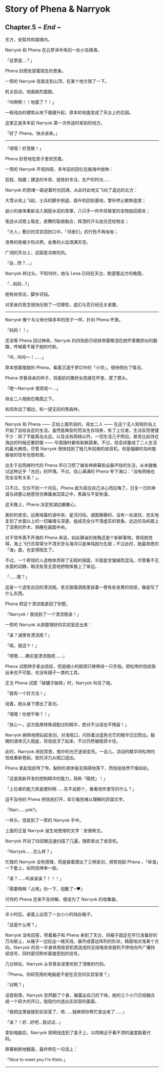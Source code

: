 # Story of Phena & Narryok

## Chapter.5  *~ End ~* ##

东方，安絜共和国境内。

Narryok 和 Phena 在云梦泽中央的一处小岛降落。

「这里是...？」

Phena 四周张望着陌生的景象。

一旁的 Narryok 径直走到山顶，在某个地方按了一下。

机关启动，地面剧烈震颤。

「呜啊啊！！地震了？！」

一栋纯白的建筑从地下缓缓升起，原本的地面变成了天台上的花园。

这里正是多年前 Narryok 第一次传送时来到的地方。

「好了 Phena，快点进来。」

---
「唔哦！好宽敞！」

Phena 好奇地在房子里欣赏着。

一旁的 Narryok 环视四周，多年前的回忆在脑海中放映：

启程、隐藏；建造的辛劳、提炼的专注、生产的时光......

Narryok 的思绪一路逆着时光回溯，从此时此地又飞向了遥远的北方：

大雪从地上飞起，士兵的脚步倒退，直升机回到基地，警铃停止歇斯底里；

幼小的身体重新没入钢筋水泥的笼罩，八只手一件件将挚爱的宝物放回原处；

笔迹从试卷上吸走，皮鞭的裂痕黏合，挥洒的汗与血交还给物主；

「大人」敷衍的谎言回到口中，「邻居们」的行色不再匆匆；

漆黑的夜被夕阳点燃，金黄的火焰洒满天空。

广阔的天台上，迎面是凉爽的风。

「自...然？...」

Narryok 转过头。不知何时，她与 Lena 已同在天台，眺望着远方的晚霞。

「...妈妈...?」

她有些惊诧，脚步迟钝。

对至亲的思念很快压倒了一切理性，虚幻与否已经无关紧要。

---

Narryok 像个与父母分隔多年的孩子一样，扑向 Phena 怀里。

「妈妈！！」

还没等 Phena 回过神来，Narryok 的四张脸已经挟带着眼泪在她怀里撒娇似的磨蹭，呼喊着不属于她的代称。

「呜...呜呜～！......」

原本想着推脱的 Phena，看着沉湎于梦幻中的「小奈」，很快明白了情况。

Phena 学着母亲的样子，将面前的撒娇女孩搂在怀里，摸了摸头。

「嗯～Narryok 很乖呢～...」

母女二人相依在晚霞之下。

和风吹动了裙边，和一望无际的黑森林。

---

Narryok 和 Phena —— 正如上面所说的，母女二人 —— 在这个无人知晓的岛上开始了自给自足的生活。虽然是典型的荒岛生存场景，有了上位者，生活反而便捷不少：除了不能离岛太远，以及没有网络以外，一切生活几乎照旧，甚至比起待在海边的时候还要舒服 —— 毕竟随时都有新鲜蔬果。不过，信息闭塞成了二人生活的最大麻烦。尽管 Narryok 很快找到了她几年前做的收音机，但是偏僻的岛屿能接收的信号也很有限。

出生于后网络时代的 Phena 早已习惯了被各种屏幕和设备环绕的生活，从未接触过这种近乎「古旧」的环境。不过，信心满满的 Phena 夸下海口：「没有网络也完全没有关系！」。

只不过，仅仅不到一个月后，Phena 就为高估自己决心而后悔了。日复一日的单调与闭塞让她感觉仿佛置身囚笼之中，焦躁与不安弥漫。

这天晚上，Phena 决定到湖边散散心。

美妙的夜空。远离喧嚣的湖中央，星河闪烁。湖面静静的，没有一丝波纹，忠实地复刻了水面以上的一切璀璨与深邃，组成完全分不清虚实的景象。远近的岛屿披上了深黑的乔木，熟睡在画面中央。

对于常年离不开海的 Phena 来说，如此静谧的夜晚还是个新鲜事物。曾经她觉得，海上飞行员常常分不清天空与海洋只是单纯因为生疏；不过此时，她最熟悉的「海」面，也变得陌生了。

不过，一个奇怪的人造物体弄碎了无暇的镜面，半面星空皱缩而混沌。尽管看不见水面的动静，暗流有意无意地把物体推上了岸边。

「......嗯？」

这是一个造型古旧的漂流瓶。老式玻璃酒瓶里装着一卷有些发黄的信纸，像是写了什么东西。

Phena 把这个漂流瓶拿回了别墅。

「Narryok！我找到了一个漂流瓶诶！」

一旁的 Narryok 从刚整理好的实验室走出来：

「诶？湖里有漂流瓶？」

「喏，就这个！」

「唔嗯......确实是漂流瓶呢......」

Phena 试图伸手拿出信纸，但是细小的瓶颈只够伸进一只手指。把松垮的信纸倒出来也不可能，也没有镊子一类的工具。

正当 Phena 试图「破罐子破摔」时，Narryok 叫住了她。

「我有一个好方法！」

说着，她从身下摸出了圣剑。

「喂喂！你想干嘛？！」

「放心～，这次我用特殊调配过的精华，绝对不沾湿也不残留！」

Narryok 娴熟地把玩起圣剑，对准瓶口，闪烁着淡蓝色光芒的精华汩汩而出。黏稠的液体沉入瓶底，将信纸浮了起来，不过仍然被瓶颈卡住。

此时，Narryok 闭目冥思，瓶中的光芒逐渐变亮。一会儿，流动的精华将松垮的信纸重新卷起，依托浮力从瓶口送出。

Phena 拿起信纸甩了甩，黏附的液体毫无阻碍地落下，而信纸依然干燥如初。

「这是我新开发的控制精华的能力，简称「精控」！」

「上位者的能力真是便利啊......先不说那个，看看信件里写的什么？」

迫不及待的 Phena 把信纸打开，却只看到难以理解的异国文字。

「Narr......yok?」

一转头，信纸到了一旁的 Narryok 手中。

上面的正是 Narryok 诞生地使用的文字：安泰斯文。

Narryok 开动了四双眼迅速扫描了几遍，随即拿出了收音机。

「Narryok......怎么样？」

忙碌的 Narryok 没有搭理，而是接着摸出了三柄圣剑，顺势抱起 Phena ，「哧溜」一下套上，如同烧烤串一般。

「诶？......呜诶诶诶？！！！」 

「需要稍稍「占用」你一下，抱歉了~❤」

可怜的 Phena 还来不及辩解，便成为了 Narryok 的收集器。

---

半小时后，桌面上出现了一台小小的纯白箱子。

「这是什么呀？」

Narryok 没有回答，带着箱子和 Phena 来到了天台，将箱子固定在早已准备好的万向架上，从箱子一边拉出一根天线，展开成雷达阵列的形状，精密地对准某个方向。Narryok 的另一半身体用收音机改造成的无线电收发报机不停地向外广播持续信号，同时密切聆听着接受到的信号。

几分钟后，Narryok 从背景杂波里听到了清晰的代码。

「Phena，你研究用的电脑是不是在亚空间实验室里？」

「对啊？」

话音刚落，Narryok 忽然翻了个身，展露出自己的下体。她的三个小穴已经融合成一个硕大的开口，隐隐约约透出实验室的画面。

「我把这里链接到实验室了，唔......就麻烦你帮忙拿出来了......」

「诶？！好...好吧...我试试...」

拿到电脑后，Narryok 把网线连到了盒子上，以肉眼近乎看不清的速度敲着代码。

屏幕刷刷地翻面，最终停在一句话上：

「Nice to meet you.I'm Kielo.」

---

